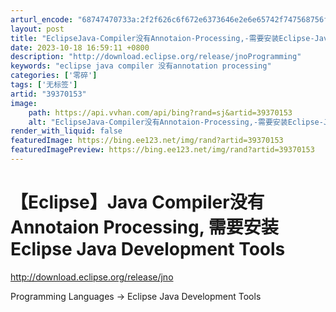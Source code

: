 ```yaml
---
arturl_encode: "68747470733a:2f2f626c6f672e6373646e2e6e65742f747568756f6c6f6e67:2f61727469636c652f64657461696c732f3339333730313533"
layout: post
title: "EclipseJava-Compiler没有Annotaion-Processing,-需要安装Eclipse-Java-Development-Tools"
date: 2023-10-18 16:59:11 +0800
description: "http://download.eclipse.org/release/jnoProgramming"
keywords: "eclipse java compiler 没有annotation processing"
categories: ['零碎']
tags: ['无标签']
artid: "39370153"
image:
    path: https://api.vvhan.com/api/bing?rand=sj&artid=39370153
    alt: "EclipseJava-Compiler没有Annotaion-Processing,-需要安装Eclipse-Java-Development-Tools"
render_with_liquid: false
featuredImage: https://bing.ee123.net/img/rand?artid=39370153
featuredImagePreview: https://bing.ee123.net/img/rand?artid=39370153
---
```


# 【Eclipse】Java Compiler没有Annotaion Processing, 需要安装Eclipse Java Development Tools

http://download.eclipse.org/release/jno

Programming Languages -> Eclipse Java Development Tools